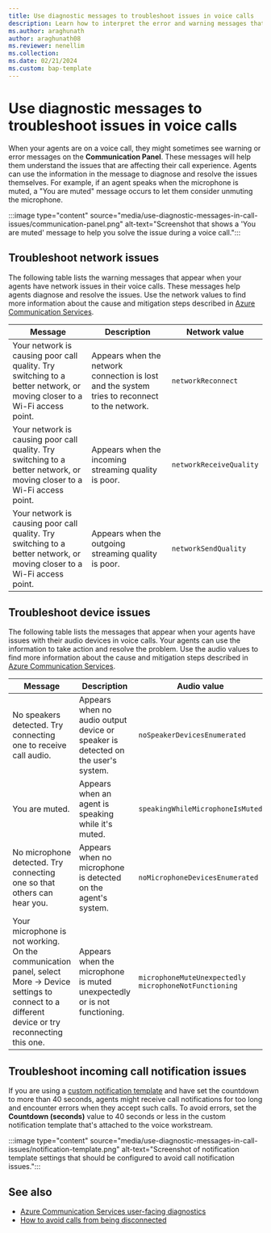 ```yaml
---
title: Use diagnostic messages to troubleshoot issues in voice calls
description: Learn how to interpret the error and warning messages that may appear when you have problems with your voice call.
ms.author: araghunath
author: araghunath08
ms.reviewer: nenellim 
ms.collection: 
ms.date: 02/21/2024
ms.custom: bap-template
---
```

# Use diagnostic messages to troubleshoot issues in voice calls

When your agents are on a voice call, they might sometimes see warning or error messages on the **Communication Panel**. These messages will help them understand the issues that are affecting their call experience. Agents can use the information in the message to diagnose and resolve the issues themselves. For example, if an agent speaks when the microphone is muted, a "You are muted" message occurs to let them consider unmuting the microphone.

:::image type="content" source="media/use-diagnostic-messages-in-call-issues/communication-panel.png" alt-text="Screenshot that shows a 'You are muted' message to help you solve the issue during a voice call.":::

## Troubleshoot network issues

The following table lists the warning messages that appear when your agents have network issues in their voice calls. These messages help agents diagnose and resolve the issues. Use the network values to find more information about the cause and mitigation steps described in [Azure Communication Services](/azure/communication-services/concepts/voice-video-calling/user-facing-diagnostics#network-values).

| Message| Description| Network value |
| -------- | -------- |-----------|
|  Your network is causing poor call quality. Try switching to a better network, or moving closer to a Wi-Fi access point.  | Appears when the network connection is lost and the system tries to reconnect to the network.  | `networkReconnect` |
| Your network is causing poor call quality. Try switching to a better network, or moving closer to a Wi-Fi access point.  | Appears when the incoming streaming quality is poor.  | `networkReceiveQuality` |
| Your network is causing poor call quality. Try switching to a better network, or moving closer to a Wi-Fi access point.  | Appears when the outgoing streaming quality is poor. | `networkSendQuality` |

## Troubleshoot device issues

The following table lists the messages that appear when your agents have issues with their audio devices in voice calls. Your agents can use the information to take action and resolve the problem. Use the audio values to find more information about the cause and mitigation steps described in [Azure Communication Services](/azure/communication-services/concepts/voice-video-calling/user-facing-diagnostics#audio-values).

| Message| Description| Audio value |
| -------- | -------- |-----------|
| No speakers detected. Try connecting one to receive call audio. | Appears when no audio output device or speaker is detected on the user's system.  | `noSpeakerDevicesEnumerated` |
| You are muted.  | Appears when an agent is speaking while it's muted. | `speakingWhileMicrophoneIsMuted` |
| No microphone detected. Try connecting one so that others can hear you. | Appears when no microphone is detected on the agent's system.  | `noMicrophoneDevicesEnumerated` |
|Your microphone is not working. On the communication panel, select More -> Device settings to connect to a different device or try reconnecting this one. |Appears when the microphone is muted unexpectedly or is not functioning.| `microphoneMuteUnexpectedly` `microphoneNotFunctioning`|

## Troubleshoot incoming call notification issues

If you are using a [custom notification template](/dynamics365/customer-service/administer/notification-templates?tabs=customerserviceadmincenter#create-a-notification-template) and have set the countdown to more than 40 seconds, agents might receive call notifications for too long and encounter errors when they accept such calls. To avoid errors, set the **Countdown (seconds)** value to 40 seconds or less in the custom notification template that's attached to the voice workstream.

:::image type="content" source="media/use-diagnostic-messages-in-call-issues/notification-template.png" alt-text="Screenshot of notification template settings that should be configured to avoid call notification issues.":::

## See also

- [Azure Communication Services user-facing diagnostics](/azure/communication-services/concepts/voice-video-calling/user-facing-diagnostics)  
- [How to avoid calls from being disconnected](/dynamics365/customer-service/voice-channel-agent-experience#how-to-avoid-call-disconnection)
